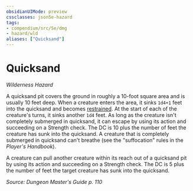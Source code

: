 ```yaml
---
obsidianUIMode: preview
cssclasses: json5e-hazard
tags:
- compendium/src/5e/dmg
- hazard/wld
aliases: ["Quicksand"]
---
```

# Quicksand
*Wilderness Hazard*  

A quicksand pit covers the ground in roughly a 10-foot square area and is usually 10 feet deep. When a creature enters the area, it sinks `1d4+1` feet into the quicksand and becomes [restrained](2-Mechanics/CLI/rules/conditions.md#restrained). At the start of each of the creature's turns, it sinks another `1d4` feet. As long as the creature isn't completely submerged in quicksand, it can escape by using its action and succeeding on a Strength check. The DC is 10 plus the number of feet the creature has sunk into the quicksand. A creature that is completely submerged in quicksand can't breathe (see the "suffocation" rules in the *Player's Handbook*).

A creature can pull another creature within its reach out of a quicksand pit by using its action and succeeding on a Strength check. The DC is 5 plus the number of feet the target creature has sunk into the quicksand.

*Source: Dungeon Master's Guide p. 110*